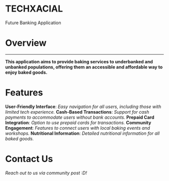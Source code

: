# TECHXACIAL
Future Banking Application

# Overview
------------------------------------------------------------------------------------------------------------------------------------
<b> This application aims to provide baking services to underbanked and unbanked populations, offering them an accessible and affordable way to enjoy baked goods. </b>

# Features
<b> 
User-Friendly Interface</b>: <i> Easy navigation for all users, including those with limited tech experience.</i>
<b>
Cash-Based Transactions</b>: <i> Support for cash payments to accommodate users without bank accounts. </i>
<b>
Prepaid Card Integration</b>: <i> Option to use prepaid cards for transactions. </i>
<b>
Community Engagement</b>: <i> Features to connect users with local baking events and workshops. </i>
<b>
Nutritional Information</b>: <i> Detailed nutritional information for all baked goods. </i>
</b>

# Contact Us

<i> Reach out to us via community post :D! </i>